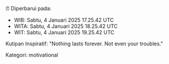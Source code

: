 ⏰ Diperbarui pada:
- WIB: Sabtu, 4 Januari 2025 17.25.42 UTC
- WITA: Sabtu, 4 Januari 2025 18.25.42 UTC
- WIT: Sabtu, 4 Januari 2025 19.25.42 UTC

Kutipan Inspiratif:
"Nothing lasts forever. Not even your troubles."


Kategori: motivational

